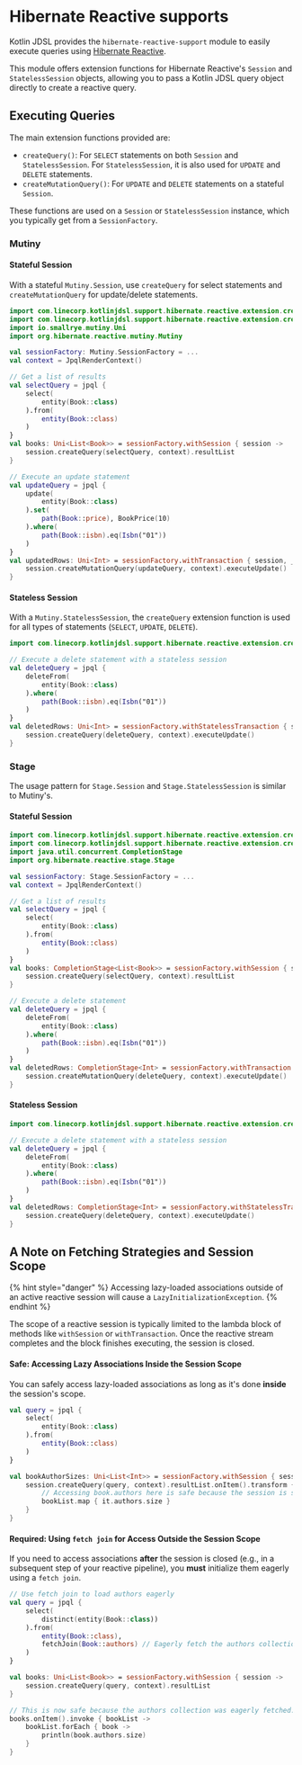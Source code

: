 # Hibernate Reactive supports

Kotlin JDSL provides the `hibernate-reactive-support` module to easily execute queries using [Hibernate Reactive](https://hibernate.org/reactive/).

This module offers extension functions for Hibernate Reactive's `Session` and `StatelessSession` objects, allowing you to pass a Kotlin JDSL query object directly to create a reactive query.

## Executing Queries

The main extension functions provided are:
- `createQuery()`: For `SELECT` statements on both `Session` and `StatelessSession`. For `StatelessSession`, it is also used for `UPDATE` and `DELETE` statements.
- `createMutationQuery()`: For `UPDATE` and `DELETE` statements on a stateful `Session`.

These functions are used on a `Session` or `StatelessSession` instance, which you typically get from a `SessionFactory`.

### Mutiny

#### Stateful Session
With a stateful `Mutiny.Session`, use `createQuery` for select statements and `createMutationQuery` for update/delete statements.

```kotlin
import com.linecorp.kotlinjdsl.support.hibernate.reactive.extension.createQuery
import com.linecorp.kotlinjdsl.support.hibernate.reactive.extension.createMutationQuery
import io.smallrye.mutiny.Uni
import org.hibernate.reactive.mutiny.Mutiny

val sessionFactory: Mutiny.SessionFactory = ...
val context = JpqlRenderContext()

// Get a list of results
val selectQuery = jpql {
    select(
        entity(Book::class)
    ).from(
        entity(Book::class)
    )
}
val books: Uni<List<Book>> = sessionFactory.withSession { session ->
    session.createQuery(selectQuery, context).resultList
}

// Execute an update statement
val updateQuery = jpql {
    update(
        entity(Book::class)
    ).set(
        path(Book::price), BookPrice(10)
    ).where(
        path(Book::isbn).eq(Isbn("01"))
    )
}
val updatedRows: Uni<Int> = sessionFactory.withTransaction { session, _ ->
    session.createMutationQuery(updateQuery, context).executeUpdate()
}
```

#### Stateless Session
With a `Mutiny.StatelessSession`, the `createQuery` extension function is used for all types of statements (`SELECT`, `UPDATE`, `DELETE`).

```kotlin
import com.linecorp.kotlinjdsl.support.hibernate.reactive.extension.createQuery

// Execute a delete statement with a stateless session
val deleteQuery = jpql {
    deleteFrom(
        entity(Book::class)
    ).where(
        path(Book::isbn).eq(Isbn("01"))
    )
}
val deletedRows: Uni<Int> = sessionFactory.withStatelessTransaction { session, _ ->
    session.createQuery(deleteQuery, context).executeUpdate()
}
```

### Stage

The usage pattern for `Stage.Session` and `Stage.StatelessSession` is similar to Mutiny's.

#### Stateful Session
```kotlin
import com.linecorp.kotlinjdsl.support.hibernate.reactive.extension.createQuery
import com.linecorp.kotlinjdsl.support.hibernate.reactive.extension.createMutationQuery
import java.util.concurrent.CompletionStage
import org.hibernate.reactive.stage.Stage

val sessionFactory: Stage.SessionFactory = ...
val context = JpqlRenderContext()

// Get a list of results
val selectQuery = jpql {
    select(
        entity(Book::class)
    ).from(
        entity(Book::class)
    )
}
val books: CompletionStage<List<Book>> = sessionFactory.withSession { session ->
    session.createQuery(selectQuery, context).resultList
}

// Execute a delete statement
val deleteQuery = jpql {
    deleteFrom(
        entity(Book::class)
    ).where(
        path(Book::isbn).eq(Isbn("01"))
    )
}
val deletedRows: CompletionStage<Int> = sessionFactory.withTransaction { session, _ ->
    session.createMutationQuery(deleteQuery, context).executeUpdate()
}
```

#### Stateless Session
```kotlin
import com.linecorp.kotlinjdsl.support.hibernate.reactive.extension.createQuery

// Execute a delete statement with a stateless session
val deleteQuery = jpql {
    deleteFrom(
        entity(Book::class)
    ).where(
        path(Book::isbn).eq(Isbn("01"))
    )
}
val deletedRows: CompletionStage<Int> = sessionFactory.withStatelessTransaction { session, _ ->
    session.createQuery(deleteQuery, context).executeUpdate()
}
```

## A Note on Fetching Strategies and Session Scope

{% hint style="danger" %}
Accessing lazy-loaded associations outside of an active reactive session will cause a `LazyInitializationException`.
{% endhint %}

The scope of a reactive session is typically limited to the lambda block of methods like `withSession` or `withTransaction`. Once the reactive stream completes and the block finishes executing, the session is closed.

#### Safe: Accessing Lazy Associations Inside the Session Scope
You can safely access lazy-loaded associations as long as it's done **inside** the session's scope.

```kotlin
val query = jpql {
    select(
        entity(Book::class)
    ).from(
        entity(Book::class)
    )
}

val bookAuthorSizes: Uni<List<Int>> = sessionFactory.withSession { session ->
    session.createQuery(query, context).resultList.onItem().transform { bookList ->
        // Accessing book.authors here is safe because the session is still active.
        bookList.map { it.authors.size }
    }
}
```

#### Required: Using `fetch join` for Access Outside the Session Scope
If you need to access associations **after** the session is closed (e.g., in a subsequent step of your reactive pipeline), you **must** initialize them eagerly using a `fetch join`.

```kotlin
// Use fetch join to load authors eagerly
val query = jpql {
    select(
        distinct(entity(Book::class))
    ).from(
        entity(Book::class),
        fetchJoin(Book::authors) // Eagerly fetch the authors collection
    )
}

val books: Uni<List<Book>> = sessionFactory.withSession { session ->
    session.createQuery(query, context).resultList
}

// This is now safe because the authors collection was eagerly fetched.
books.onItem().invoke { bookList ->
    bookList.forEach { book ->
        println(book.authors.size)
    }
}
```
